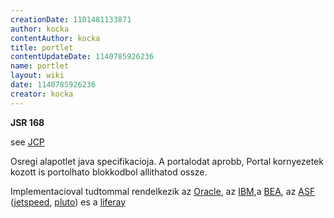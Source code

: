 ```yaml
---
creationDate: 1101481133871 
author: kocka 
contentAuthor: kocka 
title: portlet 
contentUpdateDate: 1140785926236 
name: portlet 
layout: wiki 
date: 1140785926236 
creator: kocka 
---
```

__JSR 168__

see [JCP](jcp.html)

Osregi alapotlet java specifikacioja. A portalodat aprobb, Portal kornyezetek kozott is portolhato blokkodbol allithatod ossze.

Implementacioval tudtommal rendelkezik az [Oracle](Oracle.html), az [IBM](IBM.html),a [BEA](bea.html), az [ASF](ASF.html) ([jetspeed](JetSpeed.html), [pluto](Missing.html)) es a [liferay](liferay.html)

